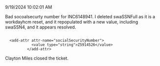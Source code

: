 9/19/2024 10:02:01 AM

Bad socoalsecurty number for INC6148941.  I deleted swaSSNFull as it is a workdayhcm reset, and it repopulated with a new value, including swaSSN4, and it appears resolved.
```

  <add-attr attr-name="socialSecurityNumber">
            <value type="string">Z5914526</value>
          </add-attr>
```

Clayton Miles closed the ticket.